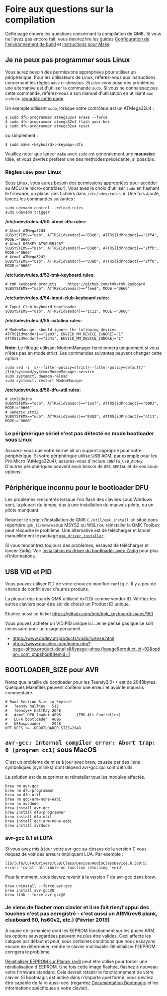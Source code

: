# Foire aux questions sur la compilation

Cette page couvre les questions concernant la compilation de QMK. Si vous ne l'avez pas encore fait, vous devriez lire les guides [Configuration de l'environnement de build](getting_started_build_tools.md) et [Instructions pour Make](getting_started_make_guide.md).

## Je ne peux pas programmer sous Linux

Vous aurez besoin des permissions appropriées pour utiliser un périphérique. Pour les utilisateurs de Linux, référez-vous aux instructions concernant les règles `udev` ci-dessous. Si `udev` vous pose des problèmes, une alternative est d'utiliser la commande `sudo`. Si vous ne connaissez pas cette commande, référez-vous à son manuel d'utilisation en utilisant `man sudo` ou [regardez cette page](https://linux.die.net/man/8/sudo).

Un exemple utilisant `sudo`, lorsque votre contrôleur est un ATMega32u4 :

    $ sudo dfu-programmer atmega32u4 erase --force
    $ sudo dfu-programmer atmega32u4 flash your.hex
    $ sudo dfu-programmer atmega32u4 reset

ou simplement :

    $ sudo make <keyboard>:<keymap>:dfu

Veuillez noter que lancer `make` avec `sudo` est généralement une **mauvaise** idée, et vous devriez préférer une des méthodes précédente, si possible.

### Règles `udev` pour Linux

Sous Linux, vous aurez besoin des permissions appropriées pour accéder au MCU (le micro-contrôleur). Vous avez le choix d'utiliser `sudo` en flashant le firmware, ou placer ces fichiers dans `/etc/udev/rules.d`. Une fois ajouté, lancez les commandes suivantes :

```console
sudo udevadm control --reload-rules
sudo udevadm trigger
```

**/etc/udev/rules.d/50-atmel-dfu.rules:**
```
# Atmel ATMega32U4
SUBSYSTEMS=="usb", ATTRS{idVendor}=="03eb", ATTRS{idProduct}=="2ff4", MODE:="0666"
# Atmel USBKEY AT90USB1287
SUBSYSTEMS=="usb", ATTRS{idVendor}=="03eb", ATTRS{idProduct}=="2ffb", MODE:="0666"
# Atmel ATMega32U2
SUBSYSTEMS=="usb", ATTRS{idVendor}=="03eb", ATTRS{idProduct}=="2ff0", MODE:="0666"
```

**/etc/udev/rules.d/52-tmk-keyboard.rules:**
```
# tmk keyboard products     https://github.com/tmk/tmk_keyboard
SUBSYSTEMS=="usb", ATTRS{idVendor}=="feed", MODE:="0666"
```

**/etc/udev/rules.d/54-input-club-keyboard.rules:**

```
# Input Club keyboard bootloader
SUBSYSTEMS=="usb", ATTRS{idVendor}=="1c11", MODE:="0666"
```

**/etc/udev/rules.d/55-catalina.rules:**
```
# ModemManager should ignore the following devices
ATTRS{idVendor}=="2a03", ENV{ID_MM_DEVICE_IGNORE}="1"
ATTRS{idVendor}=="2341", ENV{ID_MM_DEVICE_IGNORE}="1"
```

**Note:** Le filtrage utilisant ModemManager fonctionnera uniquement si vous n'êtes pas en mode strict. Les commandes suivantes peuvent changer cette option :

```console
sudo sed -i 's/--filter-policy=strict/--filter-policy=default/' /lib/systemd/system/ModemManager.service
sudo systemctl daemon-reload
sudo systemctl restart ModemManager
```

**/etc/udev/rules.d/56-dfu-util.rules:**

```
# stm32duino
SUBSYSTEMS=="usb", ATTRS{idVendor}=="1eaf", ATTRS{idProduct}=="0003", MODE:="0666"
# Generic stm32
SUBSYSTEMS=="usb", ATTRS{idVendor}=="0483", ATTRS{idProduct}=="df11", MODE:="0666"
```

### Le périphérique sériel n'est pas détecté en mode bootloader sous Linux

Assurez-vous que votre kernel ait un support approprié pour votre périphérique. Si votre périphérique utilise USB ACM, par exemple pour les Pro Micro (AtMega32u4), assurez-vous d'inclure `CONFIG_USB_ACM=y`. D'autres périphériques peuvent avoir besoin de `USB_SERIAL` et de ses sous-options.

## Périphérique inconnu pour le bootloader DFU

Les problèmes rencontrés lorsque l'on flash des claviers sous Windows sont, la plupart du temps, dus à une installation du mauvais pilote, ou un pilote manquant.

Relancer le script d'installation de QMK (`./util/qmk_install.sh` situé dans répertoire `qmk_firmware`sous MSYS2 ou WSL) ou réinstaller la QMK Toolbox peut résoudre le problème. Une alternative est de télécharger et lancer manuellement le package [`qmk_driver_installer`](https://github.com/qmk/qmk_driver_installer).

Si vous rencontrez toujours des problèmes, essayez de télécharger et lancer Zadig. Voir [Installation du driver du bootloader avec Zadig](driver_installation_zadig.md) pour plus d'informations.

## USB VID et PID

Vous pouvez utiliser l'ID de votre choix en modifier `config.h`. Il y a peu de chance de conflit avec d'autres produits.

La plupart des boards QMK utilisent `0xFEED` comme vendor ID. Vérifiez les autres claviers pour être sûr de choisir un Product ID unique.

Étudiez aussi ce ticket
https://github.com/tmk/tmk_keyboard/issues/150

Vous pouvez acheter un VID:PID unique ici. Je ne pense pas que ce soit nécessaire pour un usage personnel.
- https://www.obdev.at/products/vusb/license.html
- https://www.mcselec.com/index.php?page=shop.product_details&flypage=shop.flypage&product_id=92&option=com_phpshop&Itemid=1

## BOOTLOADER_SIZE pour AVR

Notez que la taille du bootloader pour les Teensy2.0++ est de 2048bytes. Quelques Makefiles peuvent contenir une erreur et avoir le mauvais commentaire.

```
# Boot Section Size in *bytes*
#   Teensy halfKay   512
#   Teensy++ halfKay 2048
#   Atmel DFU loader 4096       (TMK Alt Controller)
#   LUFA bootloader  4096
#   USBaspLoader     2048
OPT_DEFS += -DBOOTLOADER_SIZE=2048
```

## `avr-gcc: internal compiler error: Abort trap: 6 (program cc1)` sous MacOS

C'est un problème de mise à jour avec brew, causée par des liens symboliques (symlinks) dont dépend avr-gcc qui sont détruits.

La solution est de supprimer et réinstaller tous les modules affectés.

```
brew rm avr-gcc
brew rm dfu-programmer
brew rm dfu-util
brew rm gcc-arm-none-eabi
brew rm avrdude
brew install avr-gcc
brew install dfu-programmer
brew install dfu-util
brew install gcc-arm-none-eabi
brew install avrdude
```

### avr-gcc 8.1 et LUFA

Si vous avez mis à jour votre avr-gcc au-dessus de la version 7, vous risquez de voir des erreurs impliquant LUA. Par exemple :

`lib/lufa/LUFA/Drivers/USB/Class/Device/AudioClassDevice.h:380:5: error: 'const' attribute on function returning 'void'`

Pour le moment, vous devrez revenir à la version 7 de avr-gcc dans brew.

```
brew uninstall --force avr-gcc
brew install avr-gcc@8
brew link --force avr-gcc@8
```

### Je viens de flasher mon clavier et il ne fait rien/l'appui des touches n'est pas enregistré - c'est aussi un ARM(rev6 plank, clueboard 60, hs60v2, etc.) (Février 2019)

A cause de la manière dont les EEPROM fonctionnent sur les puces ARM, les options sauvegardées peuvent ne plus être valides. Ceci affecte les calques par défaut et *peut*, sous certaines conditions que nous essayons encore de déterminer, rendre le clavier inutilisable. Réinitialiser l'EEPROM corrigera le problème.

[Réinitialiser EEPROM sur Planck rev6](https://cdn.discordapp.com/attachments/473506116718952450/539284620861243409/planck_rev6_default.bin) peut être utilisé pour forcer une réinitialisation d'EEPROM. Une fois cette image flashée, flashez à nouveau votre firmware standard. Cela devrait rétablir le fonctionnement de votre clavier.
Si bootmagic est activé dans n'importe quel forme, vous devriez être capable de faire aussi ceci (regardez  [Documentation Bootmagic](feature_bootmagic.md) et les informations spécifiques à votre clavier).
